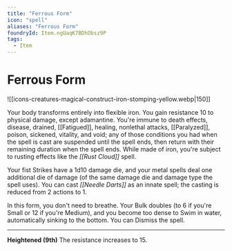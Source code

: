 ```yaml
---
title: "Ferrous Form"
icon: "spell"
aliases: "Ferrous Form"
foundryId: Item.ngUaqK7BDhObsz9P
tags:
  - Item
---
```


# Ferrous Form
![[icons-creatures-magical-construct-iron-stomping-yellow.webp|150]]

Your body transforms entirely into flexible iron. You gain resistance 10 to physical damage, except adamantine. You're immune to death effects, disease, drained, [[Fatigued]], healing, nonlethal attacks, [[Paralyzed]], poison, sickened, vitality, and void; any of those conditions you had when the spell is cast are suspended until the spell ends, then return with their remaining duration when the spell ends. While made of iron, you're subject to rusting effects like the _[[Rust Cloud]]_ spell.

Your fist Strikes have a 1d10 damage die, and your metal spells deal one additional die of damage (of the same damage die and damage type the spell uses). You can cast _[[Needle Darts]]_ as an innate spell; the casting is reduced from 2 actions to 1.

In this form, you don't need to breathe. Your Bulk doubles (to 6 if you're Small or 12 if you're Medium), and you become too dense to Swim in water, automatically sinking to the bottom. You can Dismiss the spell.

* * *

**Heightened (9th)** The resistance increases to 15.

